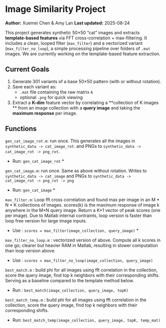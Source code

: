 # Image Similarity Project

**Author:** Xuemei Chen & Amy Lan 
**Last updated:** 2025-08-24

This project generates synthetic 50×50 “cat” images and extracts **template-based features** via FFT cross-correlation + max-filtering. It includes a clean, looped filter (`max_filter`) and a vectorized variant (`max_filter_no_loop`), a simple processing pipeline over folders of `.mat` images. We are currently working on the template-based feature extraction.

## Current Goals

1. Generate 301 variants of a base 50×50 pattern (with or without rotation).
2. Save each variant as:
   - `.mat` file containing the raw matrix `A`
   - optional `.png` for quick viewing
3. Extract a **K-dim** feature vector by correlating a **collection of K images ** from an image collection with a **query image** and taking the **maximum response** per image.

## Functions
`gen_cat_image_rot.m`: run once. This generates all the images in `synthetic_data -> cat_image_rot`. and PNGs to `synthetic_data -> cat_image_rot -> png_rot`. 
* Run: `gen_cat_image_rot` *

`gen_cat_image.m`: run once. Same as above without rotation. Writes to `synthetic_data -> cat_image` and PNGs to `synthetic_data -> cat_image_rot -> png_rot -> png`
* Run: `gen_cat_image` *


`max_filter.m`: Loop fft cross correlation and found max per image in an M * N * K collections of images. scores(k) is the maximum response of image k
anywhere in the M×N query image. Return a K*1 vector of peak scores (one per image). Due to Matlab internal contraints, loop version is faster than loop free version for large image inputs.
* Use : `scores = max_filter(image_collection, query_image)` *


`max_filter_no_loop.m` : vectorized version of above. Compute all k scores in one go; clearer but heavier RAM in Matlab, resulting in slower computation than loop version above.
* Use : `scores = max_filter_no_loop(image_collection, query_image)`

`best_match.m` : build phi for all images using fft correlation in the collection, score the query image, find top k neighbors with their corresponding shifts. Serving as a baseline compared to the template method below. 
* Run : `best_match(image_collection, query_image, topK)`

`best_match_temp.m` : build phi for all images using fft correlation in the collection, score the query image, find top k neighbors with their corresponding shifts.
* Run: `best_match_temp(image_collection, query_image, topK, temp_mat)`